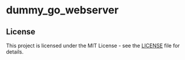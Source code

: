 # dummy_go_webserver

## License

This project is licensed under the MIT License - see the [LICENSE](LICENSE) file for details.